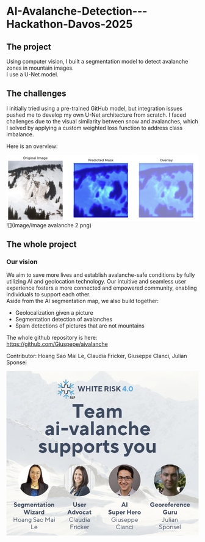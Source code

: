 # AI-Avalanche-Detection---Hackathon-Davos-2025

## The project
Using computer vision, I built a segmentation model to detect avalanche zones in mountain images.  
I use a U-Net model.

## The challenges 
I initially tried using a pre-trained GitHub model, but integration issues pushed me to develop my own U-Net architecture from scratch. I faced challenges due to the visual similarity between snow and avalanches, which I solved by applying a custom weighted loss function to address class imbalance.

Here is an overview:  

![](image/image-avalanche.png)  
![](image/image avalanche 2.png)

## The whole project 
### Our vision
We aim to save more lives and establish avalanche-safe conditions by fully utilizing AI and geolocation technology. Our intuitive and seamless user experience fosters a more connected and empowered community, enabling individuals to support each other.  
Aside from the AI segmentation map, we also build together: 

* Geolocalization given a picture 
* Segmentation detection of avalanches
* Spam detections of pictures that are not mountains

The whole github repository is here: https://github.com/Giuspepe/aivalanche 

Contributor: Hoang Sao Mai Le, Claudia Fricker, Giuseppe CIanci, Julian Sponsei  

![Tic tac toe game](image/team.png)
